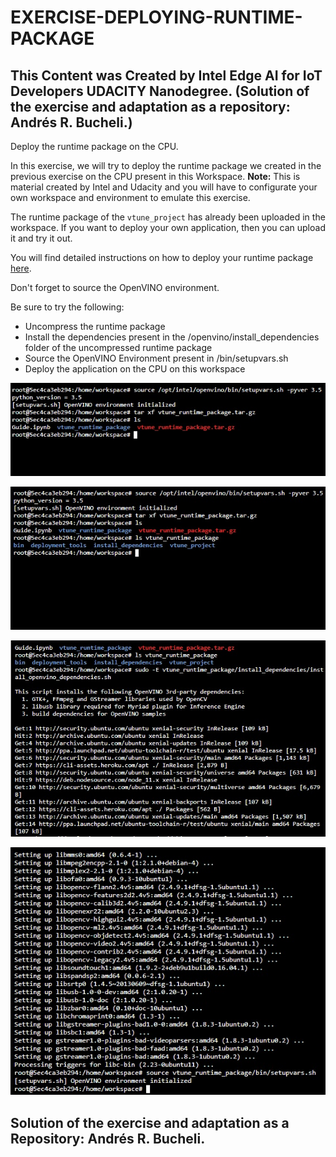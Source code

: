 # EXERCISE-DEPLOYING-RUNTIME-PACKAGE

## This Content was Created by Intel Edge AI for IoT Developers UDACITY Nanodegree. (Solution of the exercise and adaptation as a repository: Andrés R. Bucheli.)

Deploy the runtime package on the CPU.

In this exercise, we will try to deploy the runtime package we created in the previous exercise on the CPU present in this Workspace. <strong>Note:</strong> This is material
created by Intel and Udacity and you will have to configurate your own workspace and environment to emulate this exercise.

The runtime package of the <code>vtune_project</code> has already been uploaded in the workspace. If you want to deploy your own application, then you can upload it and try it out.

You will find detailed instructions on how to deploy your runtime package [here](https://docs.openvinotoolkit.org/latest/_docs_install_guides_deployment_manager_tool.html).

Don't forget to source the OpenVINO environment.

Be sure to try the following:

* Uncompress the runtime package
* Install the dependencies present in the /openvino/install_dependencies folder of the uncompressed runtime package
* Source the OpenVINO Environment present in /bin/setupvars.sh
* Deploy the application on the CPU on this workspace

![image1](https://raw.githubusercontent.com/ARBUCHELI/EXERCISE-DEPLOYING-RUNTIME-PACKAGE/master/dep1.jpg)


![image2](https://raw.githubusercontent.com/ARBUCHELI/EXERCISE-DEPLOYING-RUNTIME-PACKAGE/master/dep2.jpg)


![image3](https://raw.githubusercontent.com/ARBUCHELI/EXERCISE-DEPLOYING-RUNTIME-PACKAGE/master/dep3.jpg)


![image4](https://raw.githubusercontent.com/ARBUCHELI/EXERCISE-DEPLOYING-RUNTIME-PACKAGE/master/dep4.jpg)

## Solution of the exercise and adaptation as a Repository: Andrés R. Bucheli.
